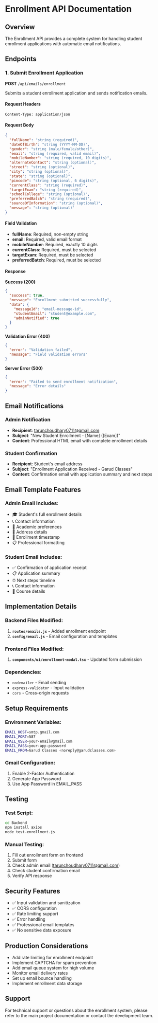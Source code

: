 # Enrollment API Documentation

## Overview
The Enrollment API provides a complete system for handling student enrollment applications with automatic email notifications.

## Endpoints

### 1. Submit Enrollment Application
**POST** `/api/emails/enrollment`

Submits a student enrollment application and sends notification emails.

#### Request Headers
```
Content-Type: application/json
```

#### Request Body
```json
{
  "fullName": "string (required)",
  "dateOfBirth": "string (YYYY-MM-DD)",
  "gender": "string (male/female/other)",
  "email": "string (required, valid email)",
  "mobileNumber": "string (required, 10 digits)",
  "alternateContact": "string (optional)",
  "street": "string (optional)",
  "city": "string (optional)",
  "state": "string (optional)",
  "pincode": "string (optional, 6 digits)",
  "currentClass": "string (required)",
  "targetExam": "string (required)",
  "schoolCollege": "string (optional)",
  "preferredBatch": "string (required)",
  "sourceOfInformation": "string (optional)",
  "message": "string (optional)"
}
```

#### Field Validation
- **fullName**: Required, non-empty string
- **email**: Required, valid email format
- **mobileNumber**: Required, exactly 10 digits
- **currentClass**: Required, must be selected
- **targetExam**: Required, must be selected
- **preferredBatch**: Required, must be selected

#### Response

**Success (200)**
```json
{
  "success": true,
  "message": "Enrollment submitted successfully",
  "data": {
    "messageId": "email-message-id",
    "studentEmail": "student@example.com",
    "adminNotified": true
  }
}
```

**Validation Error (400)**
```json
{
  "error": "Validation failed",
  "message": "Field validation errors"
}
```

**Server Error (500)**
```json
{
  "error": "Failed to send enrollment notification",
  "message": "Error details"
}
```

## Email Notifications

### Admin Notification
- **Recipient**: tarunchoudhary0711@gmail.com
- **Subject**: "New Student Enrollment - [Name] ([Exam])"
- **Content**: Professional HTML email with complete enrollment details

### Student Confirmation
- **Recipient**: Student's email address
- **Subject**: "Enrollment Application Received - Garud Classes"
- **Content**: Confirmation email with application summary and next steps

## Email Template Features

### Admin Email Includes:
- 🎓 Student's full enrollment details
- 📞 Contact information
- 🎯 Academic preferences
- 📍 Address details
- 📅 Enrollment timestamp
- 📋 Professional formatting

### Student Email Includes:
- ✅ Confirmation of application receipt
- 📋 Application summary
- ⏰ Next steps timeline
- 📞 Contact information
- 🎯 Course details

## Implementation Details

### Backend Files Modified:
1. **`routes/emails.js`** - Added enrollment endpoint
2. **`config/email.js`** - Email configuration and templates

### Frontend Files Modified:
1. **`components/ui/enrollment-modal.tsx`** - Updated form submission

### Dependencies:
- `nodemailer` - Email sending
- `express-validator` - Input validation
- `cors` - Cross-origin requests

## Setup Requirements

### Environment Variables:
```bash
EMAIL_HOST=smtp.gmail.com
EMAIL_PORT=587
EMAIL_USER=your-email@gmail.com
EMAIL_PASS=your-app-password
EMAIL_FROM=Garud Classes <noreply@garudclasses.com>
```

### Gmail Configuration:
1. Enable 2-Factor Authentication
2. Generate App Password
3. Use App Password in EMAIL_PASS

## Testing

### Test Script:
```bash
cd Backend
npm install axios
node test-enrollment.js
```

### Manual Testing:
1. Fill out enrollment form on frontend
2. Submit form
3. Check admin email (tarunchoudhary0711@gmail.com)
4. Check student confirmation email
5. Verify API response

## Security Features

- ✅ Input validation and sanitization
- ✅ CORS configuration
- ✅ Rate limiting support
- ✅ Error handling
- ✅ Professional email templates
- ✅ No sensitive data exposure

## Production Considerations

- Add rate limiting for enrollment endpoint
- Implement CAPTCHA for spam prevention
- Add email queue system for high volume
- Monitor email delivery rates
- Set up email bounce handling
- Implement enrollment data storage

## Support

For technical support or questions about the enrollment system, please refer to the main project documentation or contact the development team.
